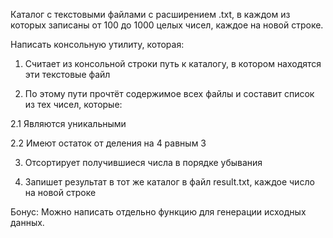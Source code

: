 Каталог с текстовыми файлами с расширением .txt, в каждом из которых записаны от 100
до 1000 целых чисел, каждое на новой строке.

Написать консольную утилиту, которая:

1. Считает из консольной строки путь к каталогу, в котором находятся эти текстовые
файл

2. По этому пути прочтёт содержимое всех файлы и составит список из тех чисел, которые:

2.1 Являются уникальными
  
2.2 Имеют остаток от деления на 4 равным 3
  
3. Отсортирует получившиеся числа в порядке убывания

4. Запишет результат в тот же каталог в файл result.txt, каждое число на новой строке

Бонус:
Можно написать отдельно функцию для генерации исходных данных.
